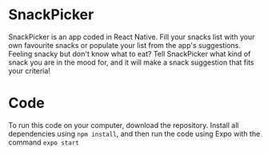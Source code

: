 # SnackPicker
SnackPicker is an app coded in React Native. Fill your snacks list with your own favourite snacks or populate your list from the app's suggestions.
Feeling snacky but don't know what to eat? Tell SnackPicker what kind of snack you are in the mood for, and it will make a snack suggestion that fits your criteria!

# Code
To run this code on your computer, download the repository. Install all dependencies using `npm install`, and then run the code using Expo with the command `expo start`
